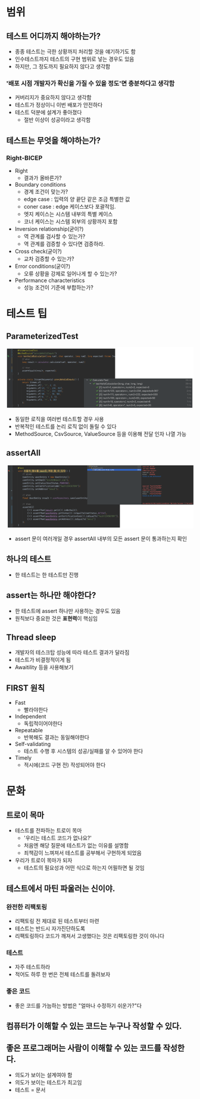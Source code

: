 # 범위
## 테스트 어디까지 해야하는가?
- 종종 테스트는 극한 상황까지 처리할 것을 얘기하기도 함
- 인수테스트까지 테스트의 구현 범위로 넣는 경우도 있음
- 하지만, 그 정도까지 필요하지 않다고 생각함 

### '배포 시점 개발자가 확신을 가질 수 있을 정도'면 충분하다고 생각함
- 커버리지가 중요하지 않다고 생각함
- 테스트가 정상이니 이번 배포가 안전하다
- 테스트 덕분에 설계가 좋아졌다
  - 절반 이상이 성공이라고 생각함

## 테스트는 무엇을 해야하는가?
### Right-BICEP
- Right
  - 결과가 올바른가?
- Boundary conditions
  - 경계 조건이 맞는가?
  - edge case : 입력의 양 끝단 같은 조금 특별한 값
  - coner case : edge 케이스보다 포괄적임.
  - 엣지 케이스는 시스템 내부의 특별 케이스
  - 코너 케이스는 시스템 외부의 상황까지 포함
- Inversion relationship(굳이?)
  - 역 관계를 검사할 수 있는가?
  - 역 관계를 검증할 수 있다면 검증하라.
- Cross check(굳이?)
  - 교차 검증할 수 있는가?
- Error conditions(굳이?)
  - 오류 상황을 강제로 일어나게 할 수 있는가?
- Performance characteristics
  - 성능 조건이 기준에 부합하는가?

# 테스트 팁
## ParameterizedTest
![021_parameterizedTest.png](img/021_parameterizedTest.png)
- 동일한 로직을 여러번 테스트할 경우 사용
- 반복적인 테스트를 논리 로직 없이 돌릴 수 있다
- MethodSource, CsvSource, ValueSource 등을 이용해 전달 인자 나열 가능

## assertAll
![021_assertAll.png](img/021_assertAll.png)
- assert 문이 여러개일 경우 assertAll 내부의 모든 assert 문이 통과하는지 확인

## 하나의 테스트
- 한 테스트는 한 테스트만 진행

## assert는 하나만 해야한다?
- 한 테스트에 assert 하나만 사용하는 경우도 있음
- 원칙보다 중요한 것은 **표현력**이 핵심임

## Thread sleep
- 개발자의 테스크탑 성능에 따라 테스트 결과가 달라짐
- 테스트가 비결정적이게 됨
- Awaitility 등을 사용해보기

## FIRST 원칙
- Fast
  - 빨라야한다
- Independent
  - 독립적이어야한다
- Repeatable
  - 반복해도 결과는 동일해야한다
- Self-validating
  - 테스트 수행 후 시스템의 성공/실패를 알 수 있어야 한다
- Timely
  - 적시에(코드 구현 전) 작성되어야 한다

# 문화
## 트로이 목마
- 테스트를 전파하는 트로이 목마
  - '우리는 테스트 코드가 없나요?'
  - 처음엔 해당 질문에 테스트가 없는 이유를 설명함
  - 죄책감이 느껴져서 테스트를 공부해서 구현하게 되었음
- 우리가 트로이 목마가 되자
  - 테스트의 필요성과 어떤 식으로 하는지 어필하면 될 것임

## 테스트에서 마틴 파울러는 신이야.
### 완전한 리팩토링
- 리팩토링 전 제대로 된 테스트부터 마련
- 테스트는 반드시 자가진단하도록
- 리팩토링하다 코드가 깨져서 고생했다는 것은 리팩토링한 것이 아니다

### 테스트
- 자주 테스트하라
- 적어도 하루 한 번은 전체 테스트를 돌려보자

### 좋은 코드
- 좋은 코드를 가늠하는 방법은 "얼마나 수정하기 쉬운가?"다

## 컴퓨터가 이해할 수 있는 코드는 누구나 작성할 수 있다.
## 좋은 프로그래머는 사람이 이해할 수 있는 코드를 작성한다.
- 의도가 보이는 설계여야 함
- 의도가 보이는 테스트가 최고임
- 테스트 = 문서